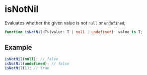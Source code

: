 # isNotNil

Evaluates whether the given value is not `null` or `undefined`;

```typescript
function isNotNil<T>(value: T | null | undefined): value is T;
```

## Example

```typescript
isNotNil(null); // false
isNotNil(undefined); // false
isNotNil(1); // true
```
